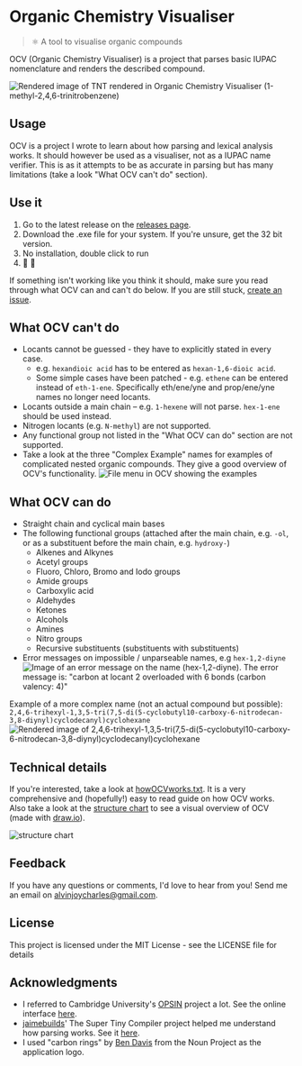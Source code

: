 # Organic Chemistry Visualiser

> ⚛️ A tool to visualise organic compounds 

OCV (Organic Chemistry Visualiser) is a project that parses basic IUPAC nomenclature and renders the described compound.

![Rendered image of TNT rendered in Organic Chemistry Visualiser (1-methyl-2,4,6-trinitrobenzene)](https://github.com/avncharlie/organicChemistryVisualiser/blob/master/Documentation/screenshots/tnt.png?raw=true)

## Usage
OCV is a project I wrote to learn about how parsing and lexical analysis works. It should however be used as a visualiser, not as a IUPAC name verifier. This is as it attempts to be as accurate in parsing but has many limitations (take a look "What OCV can't do" section). 


## Use it
1. Go to the latest release on the [releases page](https://github.com/avncharlie/organicChemistryVisualiser/releases).
2. Download the .exe file for your system. If you're unsure, get the 32 bit version.
3. No installation, double click to run
4. 🧪 🎉

If something isn't working like you think it should, make sure you read through what OCV can and can't do below. If you are still stuck, [create an issue](https://github.com/avncharlie/organicChemistryVisualiser/issues/new).

## What OCV can't do
* Locants cannot be guessed - they have to explicitly stated in every case.
  * e.g. `hexandioic acid` has to be entered as `hexan-1,6-dioic acid`.
  * Some simple cases have been patched - e.g. `ethene` can be entered instead of `eth-1-ene`. Specifically eth/ene/yne and prop/ene/yne names no longer need locants.
* Locants outside a main chain – e.g. `1-hexene` will not parse. `hex-1-ene` should be used instead.
* Nitrogen locants (e.g. `N-methyl`) are not supported.
* Any functional group not listed in the "What OCV can do" section are not supported.
* Take a look at the three "Complex Example" names for examples of complicated nested organic compounds. They give a good overview of OCV's functionality. 
![File menu in OCV showing the examples](https://github.com/avncharlie/organicChemistryVisualiser/blob/master/Documentation/screenshots/examples.png?raw=true)

## What OCV can do
* Straight chain and cyclical main bases
* The following functional groups (attached after the main chain, e.g. `-ol`, or as a substituent before the main chain, e.g. `hydroxy-`)
  * Alkenes and Alkynes
  * Acetyl groups
  * Fluoro, Chloro, Bromo and Iodo groups
  * Amide groups
  * Carboxylic acid
  * Aldehydes
  * Ketones
  * Alcohols
  * Amines
  * Nitro groups
  * Recursive substituents (substituents with substituents)
* Error messages on impossible / unparseable names, e.g `hex-1,2-diyne`
![Image of an error message on the name (hex-1,2-diyne). The error message is: "carbon at locant 2 overloaded with 6 bonds (carbon valency: 4)"]( https://github.com/avncharlie/organicChemistryVisualiser/blob/master/Documentation/screenshots/error.png?raw=true)

Example of a more complex name (not an actual compound but possible):
`2,4,6-trihexyl-1,3,5-tri(7,5-di(5-cyclobutyl10-carboxy-6-nitrodecan-3,8-diynyl)cyclodecanyl)cyclohexane` 
![Rendered image of 2,4,6-trihexyl-1,3,5-tri(7,5-di(5-cyclobutyl10-carboxy-6-nitrodecan-3,8-diynyl)cyclodecanyl)cyclohexane](https://github.com/avncharlie/organicChemistryVisualiser/blob/master/Documentation/screenshots/complexExample.png?raw=true)

## Technical details
If you're interested, take a look at [howOCVworks.txt](https://github.com/avncharlie/organicChemistryVisualiser/blob/master/Documentation/howOCVworks/howOCVworks.txt). It is a very comprehensive and (hopefully!) easy to read guide on how OCV works. Also take a look at the [structure chart](https://github.com/avncharlie/organicChemistryVisualiser/blob/master/Documentation/howOCVworks/Structure%20Chart.pdf) to see a visual overview of OCV (made with [draw.io](https://www.draw.io/)).

![structure chart](https://github.com/avncharlie/organicChemistryVisualiser/blob/master/Documentation/howOCVworks/Structure%20Chart.png?raw=true)


## Feedback
If you have any questions or comments, I'd love to hear from you!
Send me an email on <alvinjoycharles@gmail.com>.

## License
This project is licensed under the MIT License - see the LICENSE file for details


## Acknowledgments
* I referred  to Cambridge University's [OPSIN](https://opsin.ch.cam.ac.uk/index.html) project a lot. See the online interface [here](https://opsin.ch.cam.ac.uk/index.html).
* [jaimebuilds](https://github.com/jamiebuilds)' The Super Tiny Compiler project helped me understand how parsing works. See it [here](https://github.com/jamiebuilds/the-super-tiny-compiler).
* I used "carbon rings" by [Ben Davis](https://thenounproject.com/smashicons/) from the Noun Project as the application logo.
